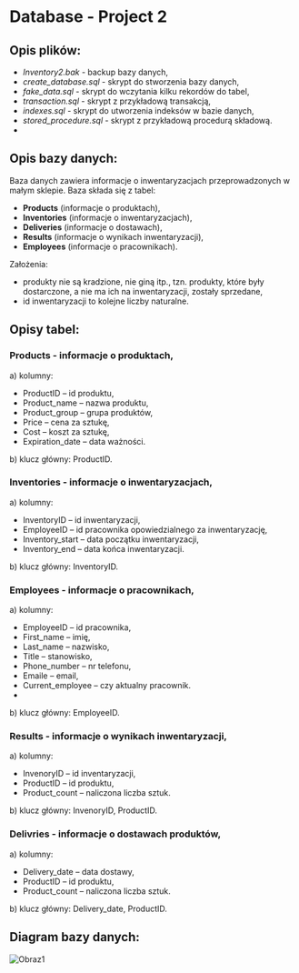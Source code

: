 # Database - Project 2

## Opis plików:
- *Inventory2.bak* - backup bazy danych,
- *create_database.sql* - skrypt do stworzenia bazy danych,
- *fake_data.sql* - skrypt do wczytania kilku rekordów do tabel,
- *transaction.sql* - skrypt z przykładową transakcją,
- *indexes.sql* - skrypt do utworzenia indeksów w bazie danych,
- *stored_procedure.sql* - skrypt z przykładową procedurą składową.
- 
## Opis bazy danych:
Baza danych zawiera informacje o inwentaryzacjach przeprowadzonych w małym sklepie. Baza składa się z tabel: 
* **Products** (informacje o produktach),
* **Inventories** (informacje o inwentaryzacjach),
* **Deliveries** (informacje o dostawach),
* **Results** (informacje o wynikach inwentaryzacji),
* **Employees** (informacje o pracownikach).

Założenia: 
* produkty nie są kradzione, nie giną itp., tzn. produkty, które były dostarczone, a nie ma ich na inwentaryzacji, zostały sprzedane,
* id inwentaryzacji to kolejne liczby naturalne.

## Opisy tabel:
### Products  - informacje o produktach,
a)	kolumny:
-	ProductID – id produktu,
-	Product_name – nazwa produktu,
- Product_group – grupa produktów,
- Price – cena za sztukę,
-	Cost – koszt za sztukę,
-	Expiration_date – data ważności.

b)	klucz główny: ProductID.

###	Inventories  - informacje o inwentaryzacjach,
a)	kolumny:
-	InventoryID – id inwentaryzacji,
-	EmployeeID – id pracownika opowiedzialnego za inwentaryzację,
-	Inventory_start – data początku inwentaryzacji,
-	Inventory_end –  data końca inwentaryzacji.

b) klucz główny: InventoryID.

###	Employees  - informacje o pracownikach,
a)	kolumny:
-	EmployeeID – id pracownika,
-	First_name – imię,
-	Last_name – nazwisko,
-	Title – stanowisko,
-	Phone_number – nr telefonu,
-	Emaile – email,
-	Current_employee – czy aktualny pracownik.
-	
b)	klucz główny: EmployeeID.

###	Results  - informacje o wynikach inwentaryzacji,
a) kolumny:
-	InvenoryID – id inventaryzacji,
-	ProductID – id produktu,
-	Product_count – naliczona liczba sztuk.

b)	klucz główny: InvenoryID, ProductID.

###	Delivries  - informacje o dostawach produktów,
a)	kolumny:
-	Delivery_date – data dostawy,
-	ProductID – id produktu,
-	Product_count – naliczona liczba sztuk.

b) klucz główny: Delivery_date, ProductID.

## Diagram bazy danych:

![Obraz1](https://github.com/aleksandra1804/Data_Base-project_2/assets/24977862/2c86a4be-2556-431c-9a11-4530074d9c93)
